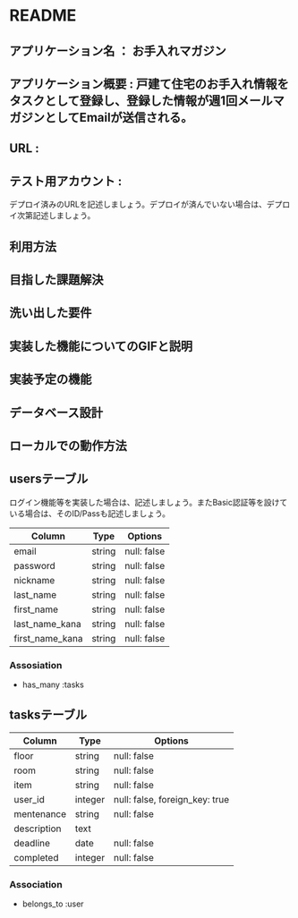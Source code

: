 # README

## アプリケーション名 ： お手入れマガジン

## アプリケーション概要 : 戸建て住宅のお手入れ情報をタスクとして登録し、登録した情報が週1回メールマガジンとしてEmailが送信される。

## URL : 

## テスト用アカウント : 
デプロイ済みのURLを記述しましょう。デプロイが済んでいない場合は、デプロイ次第記述しましょう。

## 利用方法

## 目指した課題解決

## 洗い出した要件

## 実装した機能についてのGIFと説明

## 実装予定の機能

## データベース設計

## ローカルでの動作方法

## usersテーブル
ログイン機能等を実装した場合は、記述しましょう。またBasic認証等を設けている場合は、そのID/Passも記述しましょう。

| Column           | Type    | Options     |
| ---------------- | ------- | ----------- |
| email            | string  | null: false |
| password         | string  | null: false |
| nickname         | string  | null: false |
| last_name        | string  | null: false |
| first_name       | string  | null: false |
| last_name_kana   | string  | null: false |
| first_name_kana  | string  | null: false |

### Assosiation
 - has_many :tasks


## tasksテーブル
| Column             | Type    | Options                        |
| ------------------ | ------- | ------------------------------ |
| floor              | string  | null: false                    |
| room               | string  | null: false                    |
| item               | string  | null: false                    |
| user_id            | integer | null: false, foreign_key: true |
| mentenance         | string  | null: false                    |
| description        | text    |                                |
| deadline           | date    | null: false                    |
| completed          | integer | null: false                    |

### Association
- belongs_to :user
